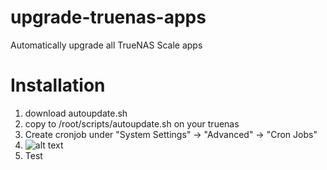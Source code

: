 # upgrade-truenas-apps
Automatically upgrade all TrueNAS Scale apps

# Installation

1. download autoupdate.sh
2. copy to /root/scripts/autoupdate.sh on your truenas
3. Create cronjob under "System Settings" -> "Advanced" -> "Cron Jobs"
4. ![alt text](https://github.com/skyrid3r698/upgrade-truenas-apps/blob/main/image.jpg?raw=true)
5. Test
